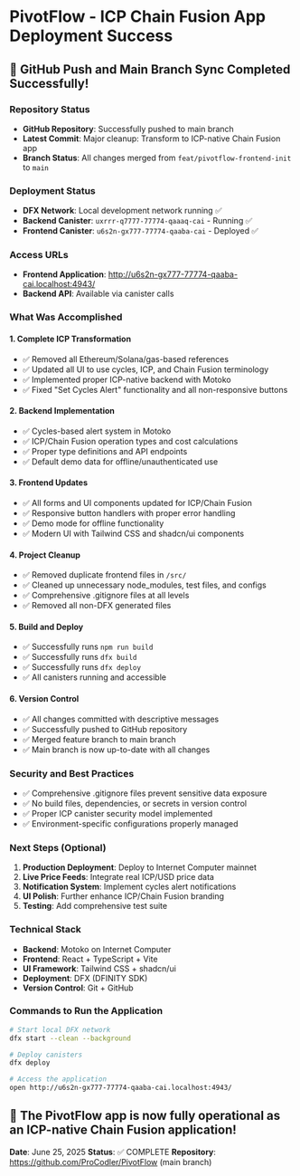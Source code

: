 # PivotFlow - ICP Chain Fusion App Deployment Success

## 🎉 GitHub Push and Main Branch Sync Completed Successfully!

### Repository Status
- **GitHub Repository**: Successfully pushed to main branch
- **Latest Commit**: Major cleanup: Transform to ICP-native Chain Fusion app
- **Branch Status**: All changes merged from `feat/pivotflow-frontend-init` to `main`

### Deployment Status
- **DFX Network**: Local development network running ✅
- **Backend Canister**: `uxrrr-q7777-77774-qaaaq-cai` - Running ✅
- **Frontend Canister**: `u6s2n-gx777-77774-qaaba-cai` - Deployed ✅

### Access URLs
- **Frontend Application**: http://u6s2n-gx777-77774-qaaba-cai.localhost:4943/
- **Backend API**: Available via canister calls

### What Was Accomplished

#### 1. Complete ICP Transformation
- ✅ Removed all Ethereum/Solana/gas-based references
- ✅ Updated all UI to use cycles, ICP, and Chain Fusion terminology
- ✅ Implemented proper ICP-native backend with Motoko
- ✅ Fixed "Set Cycles Alert" functionality and all non-responsive buttons

#### 2. Backend Implementation
- ✅ Cycles-based alert system in Motoko
- ✅ ICP/Chain Fusion operation types and cost calculations
- ✅ Proper type definitions and API endpoints
- ✅ Default demo data for offline/unauthenticated use

#### 3. Frontend Updates
- ✅ All forms and UI components updated for ICP/Chain Fusion
- ✅ Responsive button handlers with proper error handling
- ✅ Demo mode for offline functionality
- ✅ Modern UI with Tailwind CSS and shadcn/ui components

#### 4. Project Cleanup
- ✅ Removed duplicate frontend files in `/src/`
- ✅ Cleaned up unnecessary node_modules, test files, and configs
- ✅ Comprehensive .gitignore files at all levels
- ✅ Removed all non-DFX generated files

#### 5. Build and Deploy
- ✅ Successfully runs `npm run build`
- ✅ Successfully runs `dfx build`
- ✅ Successfully runs `dfx deploy`
- ✅ All canisters running and accessible

#### 6. Version Control
- ✅ All changes committed with descriptive messages
- ✅ Successfully pushed to GitHub repository
- ✅ Merged feature branch to main branch
- ✅ Main branch is now up-to-date with all changes

### Security and Best Practices
- ✅ Comprehensive .gitignore files prevent sensitive data exposure
- ✅ No build files, dependencies, or secrets in version control
- ✅ Proper ICP canister security model implemented
- ✅ Environment-specific configurations properly managed

### Next Steps (Optional)
1. **Production Deployment**: Deploy to Internet Computer mainnet
2. **Live Price Feeds**: Integrate real ICP/USD price data
3. **Notification System**: Implement cycles alert notifications
4. **UI Polish**: Further enhance ICP/Chain Fusion branding
5. **Testing**: Add comprehensive test suite

### Technical Stack
- **Backend**: Motoko on Internet Computer
- **Frontend**: React + TypeScript + Vite
- **UI Framework**: Tailwind CSS + shadcn/ui
- **Deployment**: DFX (DFINITY SDK)
- **Version Control**: Git + GitHub

### Commands to Run the Application
```bash
# Start local DFX network
dfx start --clean --background

# Deploy canisters
dfx deploy

# Access the application
open http://u6s2n-gx777-77774-qaaba-cai.localhost:4943/
```

## 🚀 The PivotFlow app is now fully operational as an ICP-native Chain Fusion application!

**Date**: June 25, 2025
**Status**: ✅ COMPLETE
**Repository**: https://github.com/ProCodler/PivotFlow (main branch)
